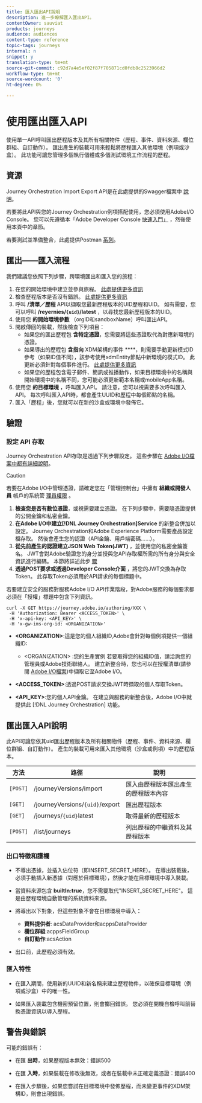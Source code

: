 ```yaml
---
title: 匯入匯出API說明
description: 進一步瞭解匯入匯出API。
contentOwner: sauviat
products: journeys
audience: audiences
content-type: reference
topic-tags: journeys
internal: n
snippet: y
translation-type: tm+mt
source-git-commit: c92d7a4e5ef02f87f705871cd0fdb8c2523966d2
workflow-type: tm+mt
source-wordcount: '0'
ht-degree: 0%

---
```



# 使用匯出匯入API

使用單一API呼叫匯出歷程版本及其所有相關物件（歷程、事件、資料來源、欄位群組、自訂動作）。 匯出產生的裝載可用來輕鬆將歷程匯入其他環境（例項或沙盒）。
此功能可讓您管理多個執行個體或多個測試環境工作流程的歷程。


## 資源

Journey Orchestration Import Export API是在此處提供的Swagger檔案中 [說明](https://adobedocs.github.io/JourneyAPI/docs/)。

若要將此API與您的Journey Orchestration例項搭配使用，您必須使用AdobeI/O Console。 您可以先遵循本「Adobe Developer Console [快速入門」](https://www.adobe.io/apis/experienceplatform/console/docs.html#!AdobeDocs/adobeio-console/master/getting-started.md) ，然後使用本頁中的章節。

若要測試並準備整合，此處提供Postman [系列](https://raw.githubusercontent.com/AdobeDocs/JourneyAPI/master/postman-collections/Journey-Orchestration_Export-import-API_postman-collection.json)。


## 匯出——匯入流程

我們建議您依照下列步驟，跨環境匯出和匯入您的旅程：

1. 在您的開始環境中建立並參與旅程。 [此處提供更多資訊](https://docs.adobe.com/content/help/zh-Hant/journeys/using/building-journeys/about-journey-building/journey.html)
1. 檢查歷程版本是否沒有錯誤。 [此處提供更多資訊](https://docs.adobe.com/content/help/en/journeys/using/building-journeys/testing-the-journey.html)
1. 呼叫 **/清單／歷程** API以擷取您最新歷程版本的UID歷程和UID。 如有需要，您可以呼叫 **/reyernies/`{uid}`/latest** ，以尋找您最新歷程版本的UID。
1. 使用您 **的開始環境參數** （orgID和sandboxName）呼叫匯出API。
1. 開啟傳回的裝載，然後檢查下列項目：
   * 如果您的匯出歷程包 **含特定憑證**，您需要將這些憑證取代為對應新環境的憑證。
   * 如果導出的歷程包 **含指向** XDM架構的事件 ****，則需要手動更新模式ID參考（如果ID值不同），該參考使用xdmEntity節點中新環境的模式ID。 此更新必須針對每個事件進行。 [此處提供更多資訊](https://docs.adobe.com/content/help/en/journeys/using/events-journeys/experience-event-schema.html)
   * 如果您的歷程包含電子郵件、簡訊或推播動作，如果目標環境中的名稱與開始環境中的名稱不同，您可能必須更新範本名稱或mobileApp名稱。
1. 使用您 **的目標環境** ，呼叫匯入API。 請注意，您可以視需要多次呼叫匯入API。 每次呼叫匯入API時，都會產生UUID和歷程中每個節點的名稱。
1. 匯入「歷程」後，您就可以在新的沙盒或環境中發佈它。


## 驗證

### 設定 API 存取

Journey Orchestration API存取是透過下列步驟設定。 這些步驟在 [Adobe I/O檔案中都有詳細說明](https://www.adobe.io/authentication/auth-methods.html#!AdobeDocs/adobeio-auth/master/AuthenticationOverview/ServiceAccountIntegration.md)。

>[!CAUTION]
>
>若要在Adobe I/O中管理憑證，請確定您在「管理控制台」中擁有 <b>組織或開發人員</b> 帳戶的系統管 [理員權限](https://helpx.adobe.com/enterprise/using/manage-developers.html) 。

1. **檢查您是否有數位憑證**，或視需要建立憑證。 在下列步驟中，需要隨憑證提供的公開金鑰和私密金鑰。
1. **在Adobe I/O中建立[!DNL Journey Orchestration]Service** 的新整合併加以設定。 Journey Orchestration和Adobe Experience Platform需要產品設定檔存取。 然後會產生您的認證（API金鑰、用戶端密碼……）。
1. **從先前產生的認證建立JSON Web Token(JWT)** ，並使用您的私密金鑰簽名。 JWT會對Adobe驗證您的身分並授與您API存取權所需的所有身分與安全資訊進行編碼。 本節將詳述此步 [驟](https://www.adobe.io/authentication/auth-methods.html#!AdobeDocs/adobeio-auth/master/JWT/JWT.md)
1. **透過POST要求或透過Developer Console介面** ，將您的JWT交換為存取Token。 此存取Token必須用於API請求的每個標題中。

若要建立安全的服務對服務Adobe I/O API作業階段，對Adobe服務的每個要求都必須在「授權」標題中包含下列資訊。

```
curl -X GET https://journey.adobe.io/authoring/XXX \
 -H 'Authorization: Bearer <ACCESS_TOKEN>' \
 -H 'x-api-key: <API_KEY>' \
 -H 'x-gw-ims-org-id: <ORGANIZATION>'
```

* **&lt;ORGANIZATION>**:這是您的個人組織ID,Adobe會針對每個例項提供一個組織ID:

   * &lt;ORGANIZATION> :您的生產實例
   若要取得您的組織ID值，請洽詢您的管理員或Adobe技術聯絡人。 建立新整合時，您也可以在授權清單(請參閱 [Adobe I/O檔案](https://www.adobe.io/authentication.html))中擷取它至Adobe I/O。

* **&lt;ACCESS_TOKEN>**:透過POST請求交換JWT時擷取的個人存取Token。

* **&lt;API_KEY>**:您的個人API金鑰。 在建立與服務的新整合後，Adobe I/O中就提供此 [!DNL Journey Orchestration] 功能。



## 匯出匯入API說明

此API可讓您依其uid匯出歷程版本及所有相關物件（歷程、事件、資料來源、欄位群組、自訂動作）。
產生的裝載可用來匯入其他環境（沙盒或例項）中的歷程版本。

| 方法 | 路徑 | 說明 |
|---|---|---|
| `[POST]` | /journeyVersions/import | 匯入由歷程版本匯出產生的歷程版本內容 |
| `[GET]` | /journeyVersions/`{uid}`/export | 匯出歷程版本 |
| `[GET]` | /journeys/`{uid}`latest | 取得最新的歷程版本 |
| `[POST]` | /list/journeys | 列出歷程的中繼資料及其歷程版本 |


### 出口特徵和護欄

* 不導出憑據，並插入佔位符（即INSERT_SECRET_HERE）。
在導出裝載後，必須手動插入新憑據（對應於目標環境），然後才能在目標環境中導入裝載。

* 當資料來源包含 **builtIn:true**，您不需要取代&quot;INSERT_SECRET_HERE&quot;。 這是由歷程環境自動管理的系統資料來源。

* 將導出以下對象，但這些對象不會在目標環境中導入：
   * **資料提供者**: acsDataProvider和acppsDataProvider
   * **欄位群組**:acppsFieldGroup
   * **自訂動作**:acsAction

* 出口前，此歷程必須有效。

### 匯入特性

* 在匯入期間，使用新的UUID和新名稱來建立歷程物件，以確保目標環境（例項或沙盒）中的唯一性。

* 如果匯入裝載包含機密預留位置，則會擲回錯誤。 您必須在開機自檢呼叫前替換憑證資訊以導入歷程。

## 警告與錯誤

可能的錯誤有：

* 在匯 **出時**，如果歷程版本無效：錯誤500

* 在匯 **入時**，如果裝載在修改後無效，或者在裝載中未正確定義憑證：錯誤400

* 在匯入步驟後，如果您嘗試在目標環境中發佈歷程，而未變更事件的XDM架構ID，則會出現錯誤。

